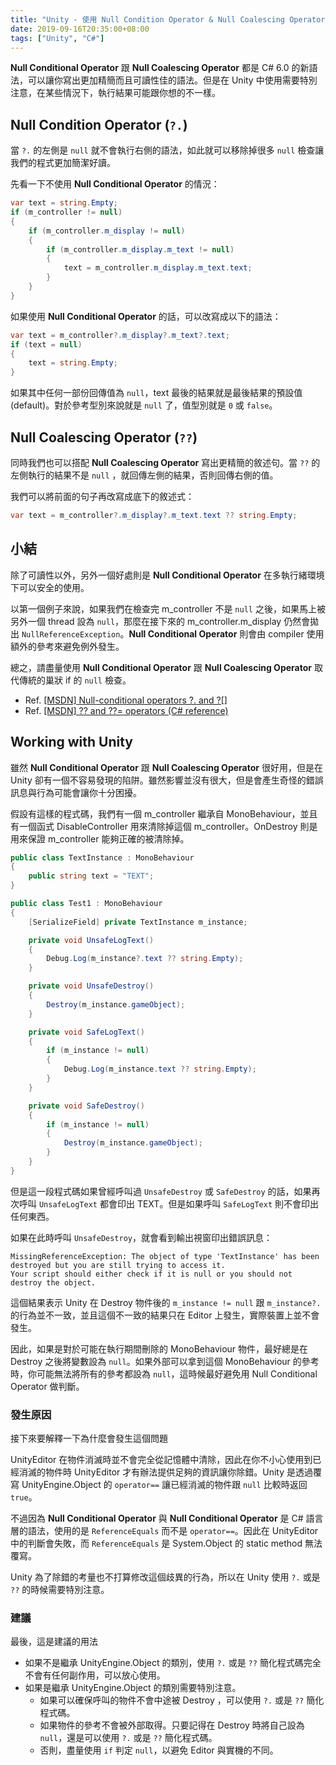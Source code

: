 ```yaml
---
title: "Unity - 使用 Null Condition Operator & Null Coalescing Operator"
date: 2019-09-16T20:35:00+08:00
tags: ["Unity", "C#"]
---
```


**Null Conditional Operator** 跟 **Null Coalescing Operator** 都是 C# 6.0 的新語法，可以讓你寫出更加精簡而且可讀性佳的語法。但是在 Unity 中使用需要特別注意，在某些情況下，執行結果可能跟你想的不一樣。


## Null Condition Operator (`?.`) 

當 `?.` 的左側是 `null` 就不會執行右側的語法，如此就可以移除掉很多 `null` 檢查讓我們的程式更加簡潔好讀。

先看一下不使用 **Null Conditional Operator** 的情況：

```csharp
var text = string.Empty;
if (m_controller != null)
{
    if (m_controller.m_display != null)
    {
        if (m_controller.m_display.m_text != null)
        {
            text = m_controller.m_display.m_text.text;
        }
    }
}
```

如果使用 **Null Conditional Operator** 的話，可以改寫成以下的語法：

```csharp
var text = m_controller?.m_display?.m_text?.text;
if (text = null)
{
    text = string.Empty;
}
```

如果其中任何一部份回傳值為 `null`，text 最後的結果就是最後結果的預設值 (default)。對於參考型別來說就是 `null` 了，值型別就是 `0` 或 `false`。


## Null Coalescing Operator (`??`) 

同時我們也可以搭配 **Null Coalescing Operator** 寫出更精簡的敘述句。當 `??` 的左側執行的結果不是 `null` ，就回傳左側的結果，否則回傳右側的值。

我們可以將前面的句子再改寫成底下的敘述式：

```csharp
var text = m_controller?.m_display?.m_text.text ?? string.Empty;
```

## 小結

除了可讀性以外，另外一個好處則是 **Null Conditional Operator** 在多執行緒環境下可以安全的使用。

以第一個例子來說，如果我們在檢查完 m_controller 不是 `null` 之後，如果馬上被另外一個 thread 設為 `null`，那麼在接下來的 m_controller.m_display 仍然會拋出 `NullReferenceException`。**Null Conditional Operator** 則會由 compiler 使用額外的參考來避免例外發生。

總之，請盡量使用 **Null Conditional Operator** 跟 **Null Coalescing Operator** 取代傳統的巢狀 if 的 `null` 檢查。

- Ref. [[MSDN] Null-conditional operators ?. and ?[]](https://docs.microsoft.com/en-us/dotnet/csharp/language-reference/operators/member-access-operators#null-conditional-operators--and-)
- Ref. [[MSDN] ?? and ??= operators (C# reference)](https://docs.microsoft.com/en-us/dotnet/csharp/language-reference/operators/null-coalescing-operator)


## Working with Unity

雖然 **Null Conditional Operator** 跟 **Null Coalescing Operator** 很好用，但是在 Unity 卻有一個不容易發現的陷阱。雖然影響並沒有很大，但是會產生奇怪的錯誤訊息與行為可能會讓你十分困擾。

假設有這樣的程式碼，我們有一個 m_controller 繼承自 MonoBehaviour，並且有一個函式 DisableController 用來清除掉這個 m_controller。OnDestroy 則是用來保證 m_controller 能夠正確的被清除掉。

```csharp
public class TextInstance : MonoBehaviour
{
    public string text = "TEXT";
}

public class Test1 : MonoBehaviour
{
    [SerializeField] private TextInstance m_instance;

    private void UnsafeLogText()
    {
        Debug.Log(m_instance?.text ?? string.Empty);
    }

    private void UnsafeDestroy()
    {
        Destroy(m_instance.gameObject);
    }

    private void SafeLogText()
    {
        if (m_instance != null)
        {
            Debug.Log(m_instance.text ?? string.Empty);
        }
    }

    private void SafeDestroy()
    {
        if (m_instance != null)
        {
            Destroy(m_instance.gameObject);
        }
    }
}
```

但是這一段程式碼如果曾經呼叫過 `UnsafeDestroy` 或 `SafeDestroy` 的話，如果再次呼叫 `UnsafeLogText` 都會印出 TEXT。但是如果呼叫 `SafeLogText` 則不會印出任何東西。

如果在此時呼叫 `UnsafeDestroy`，就會看到輸出視窗印出錯誤訊息：

```text
MissingReferenceException: The object of type 'TextInstance' has been destroyed but you are still trying to access it.
Your script should either check if it is null or you should not destroy the object.
```

這個結果表示 Unity 在 Destroy 物件後的 `m_instance != null` 跟 `m_instance?.` 的行為並不一致，並且這個不一致的結果只在 Editor 上發生，實際裝置上並不會發生。

因此，如果是對於可能在執行期間刪除的 MonoBehaviour 物件，最好總是在 Destroy 之後將變數設為 `null`。如果外部可以拿到這個 MonoBehaviour 的參考時，你可能無法將所有的參考都設為 `null`，這時候最好避免用 Null Conditional Operator 做判斷。


### 發生原因

接下來要解釋一下為什麼會發生這個問題

UnityEditor 在物件消滅時並不會完全從記憶體中清除，因此在你不小心使用到已經消滅的物件時
UnityEditor 才有辦法提供足夠的資訊讓你除錯。Unity 是透過覆寫 UnityEngine.Object 的 `operator==` 讓已經消滅的物件跟 `null` 比較時返回 `true`。

不過因為 **Null Conditional Operator** 與 **Null Conditional Operator** 是 C# 語言層的語法，使用的是 `ReferenceEquals` 而不是 `operator==`。因此在 UnityEditor 中的判斷會失敗，而 `ReferenceEquals` 是 System.Object 的 static method 無法覆寫。

Unity 為了除錯的考量也不打算修改這個歧異的行為，所以在 Unity 使用 `?.` 或是 `??` 的時候需要特別注意。


### 建議

最後，這是建議的用法

- 如果不是繼承 UnityEngine.Object 的類別，使用 `?.` 或是 `??` 簡化程式碼完全不會有任何副作用，可以放心使用。
- 如果是繼承 UnityEngine.Object 的類別需要特別注意。
    - 如果可以確保呼叫的物件不會中途被 Destroy ，可以使用 `?.` 或是 `??` 簡化程式碼。
    - 如果物件的參考不會被外部取得。只要記得在 Destroy 時將自己設為 `null`，還是可以使用 `?.` 或是 `??` 簡化程式碼。
    - 否則，盡量使用 `if` 判定 `null`，以避免 Editor 與實機的不同。
